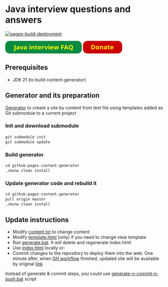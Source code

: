 
# Java interview questions and answers

[![pages-build-deployment](https://github.com/andrei-punko/java-interview-faq-n-answers/actions/workflows/pages/pages-build-deployment/badge.svg)](https://github.com/andrei-punko/java-interview-faq-n-answers/actions/workflows/pages/pages-build-deployment)

<a href="https://andrei-punko.github.io/java-interview-faq-n-answers"><img src="images/button_java-interview-faq.png" alt="Java interview FAQ" height="40"/></a>
<a href="https://boosty.to/andd3dfx/donate"><img src="images/button_donate.png" alt="Donate" height="40"/></a>

## Prerequisites
- JDK 21 (to build content-generator)

## Generator and its preparation
[Generator](https://github.com/andrei-punko/github-pages-content-generator) to create a site 
by content from text file using templates added as Git submodule to a current project

### Init and download submodule
```
git submodule init
git submodule update
```

### Build generator
```
cd github-pages-content-generator
./mvnw clean install
```

### Update generator code and rebuild it
```
cd github-pages-content-generator
pull origin master
./mvnw clean install
```

## Update instructions
- Modify [content.txt](src/content.txt) to change content
- Modify [template.html](templates/template.html) (only) if you need to change view template
- Run [generate.bat](generate.bat). It will delete and regenerate index.html
- Use [index.html](index.html) locally or:
- Commit changes to the repository to deploy them into the web.
  One minute after, when [GH workflow](https://github.com/andrei-punko/java-interview-faq-n-answers/actions) finished,
  updated site will be available by original [link](https://andrei-punko.github.io/java-interview-faq-n-answers)

Instead of generate & commit steps, you could use [generate-n-commit-n-push.bat](generate-n-commit-n-push.bat) script
